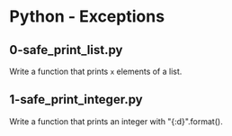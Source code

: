 # Python - Exceptions

## 0-safe_print_list.py
Write a function that prints `x` elements of a list.

## 1-safe_print_integer.py
Write a function that prints an integer with "{:d}".format().
